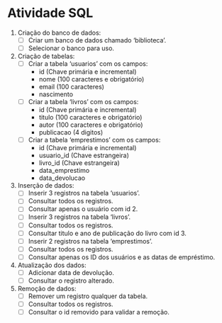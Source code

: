 # Atividade SQL

1. Criação do banco de dados:
    - [ ]  Criar um banco de dados chamado ‘biblioteca’.
    - [ ]  Selecionar o banco para uso.
2. Criação de tabelas:
    - [ ]  Criar a tabela ‘usuarios’ com os campos:
        - id (Chave primária e incremental)
        - nome (100 caracteres e obrigatório)
        - email (100 caracteres)
        - nascimento
    - [ ]  Criar a tabela ‘livros’ com os campos:
        - id (Chave primária e incremental)
        - titulo (100 caracteres e obrigatório)
        - autor (100 caracteres e obrigatório)
        - publicacao (4 digitos)
    - [ ]  Criar a tabela ‘emprestimos’ com os campos:
        - id (Chave primária e incremental)
        - usuario_id (Chave estrangeira)
        - livro_id (Chave estrangeira)
        - data_emprestimo
        - data_devolucao
3. Inserção de dados:
    - [ ]  Inserir 3 registros na tabela ‘usuarios’.
    - [ ]  Consultar todos os registros.
    - [ ]  Consultar apenas o usuário com id 2.
    - [ ]  Inserir 3 registros na tabela ‘livros’.
    - [ ]  Consultar todos os registros.
    - [ ]  Consultar titulo e ano de publicação do livro com id 3.
    - [ ]  Inserir 2 registros na tabela ‘emprestimos’.
    - [ ]  Consultar todos os registros.
    - [ ]  Consultar apenas os ID dos usuários e as datas de empréstimo.
4. Atualização dos dados:
    - [ ]  Adicionar data de devolução.
    - [ ]  Consultar o registro alterado.
5. Remoção de dados:
    - [ ]  Remover um registro qualquer da tabela.
    - [ ]  Consultar todos os registros.
    - [ ]  Consultar o id removido para validar a remoção.